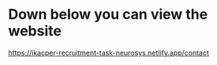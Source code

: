 # Down below you can view the website

https://ikacper-recruitment-task-neurosys.netlify.app/contact
